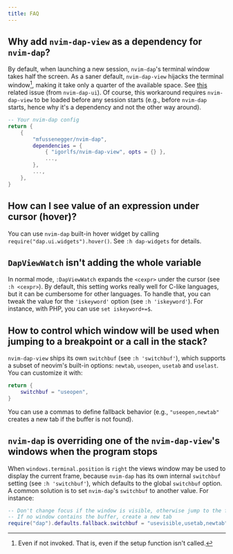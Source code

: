 ```yaml
---
title: FAQ
---
```


## Why add `nvim-dap-view` as a dependency for `nvim-dap`?

By default, when launching a new session, `nvim-dap`'s terminal window takes half the screen. As a saner default, `nvim-dap-view` hijacks the terminal window[^1], making it take only a quarter of the available space. See [this](https://github.com/rcarriga/nvim-dap-ui/issues/407) related issue (from `nvim-dap-ui`). Of course, this workaround requires `nvim-dap-view` to be loaded before any session starts (e.g., before `nvim-dap` starts, hence why it's a dependency and not the other way around).

```lua
-- Your nvim-dap config
return {
    {
        "mfussenegger/nvim-dap",
        dependencies = {
            { "igorlfs/nvim-dap-view", opts = {} },
            ...,
        },
        ...,
    },
}
```

## How can I see value of an expression under cursor (hover)?

You can use `nvim-dap` built-in hover widget by calling `require("dap.ui.widgets").hover()`. See `:h dap-widgets` for details.

## `DapViewWatch` isn't adding the whole variable

In normal mode, `:DapViewWatch` expands the `<cexpr>` under the cursor (see `:h <cexpr>`). By default, this setting works really well for C-like languages, but it can be cumbersome for other languages. To handle that, you can tweak the value for the `'iskeyword'` option (see `:h 'iskeyword'`). For instance, with PHP, you can use `set iskeyword+=$`.

## How to control which window will be used when jumping to a breakpoint or a call in the stack?

`nvim-dap-view` ships its own `switchbuf` (see `:h 'switchbuf'`), which supports a subset of neovim's built-in options: `newtab`, `useopen`, `usetab` and `uselast`. You can customize it with:

```lua
return {
    switchbuf = "useopen",
}
```

You can use a commas to define fallback behavior (e.g., `"useopen,newtab"` creates a new tab if the buffer is not found).

## `nvim-dap` is overriding one of the `nvim-dap-view`'s windows when the program stops

When `windows.terminal.position` is `right` the views window may be used to display the current frame, because `nvim-dap` has its own internal `switchbuf` setting (see `:h 'switchbuf'`), which defaults to the global `switchbuf` option.  A common solution is to set `nvim-dap`'s `switchbuf` to another value. For instance:

```lua
-- Don't change focus if the window is visible, otherwise jump to the first window (from any tab) containing the buffer
-- If no window contains the buffer, create a new tab
require("dap").defaults.fallback.switchbuf = "usevisible,usetab,newtab" -- See :h dap-defaults to learn more
```

[^1]: Even if not invoked. That is, even if the setup function isn't called.
